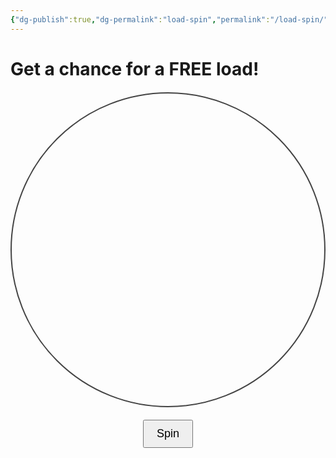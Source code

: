 ```yaml
---
{"dg-publish":true,"dg-permalink":"load-spin","permalink":"/load-spin/"}
---
```


# Get a chance for a FREE load!

<style>
  #wheelCanvas {
    border: 2px solid #444;
    border-radius: 50%;
    display: block;
    margin: 20px auto;
  }
  #spinButton {
    display: block;
    margin: 0 auto;
    padding: 10px 20px;
    font-size: 18px;
  }
  #resultText {
    text-align: center;
    font-size: 22px;
    margin-top: 20px;
  }
</style>

<canvas id="wheelCanvas" width="300" height="300"></canvas>
<button id="spinButton">Spin</button>
<div id="resultText"></div>

<script>
  const canvas = document.getElementById('wheelCanvas');
  const ctx = canvas.getContext('2d');
  const center = canvas.width / 2;
  const segments = [
    { label: 'FREE LOAD', weight: 0.007  },
    { label: 'Spin Again', weight: 9 },
    { label: '₱3 OFF', weight: 5 },
    { label: 'FREE LOAD', weight: 0.005, color: '#FF33A1' },
    { label: 'Spin Again', weight: 9 }
  ];

  let totalWeight = segments.reduce((sum, seg) => sum + seg.weight, 0);
  let startAngle = 0;
  let currentRotation = 0;
  let isSpinning = false;
  let spinStartTime = 0;
  let spinDuration = 5000; // spin duration in ms
  let spinEndAngle = 0;

  function drawWheelEqual() {
  ctx.clearRect(0, 0, canvas.width, canvas.height);
  const segmentAngle = 2 * Math.PI / segments.length;
  
  for (let i = 0; i < segments.length; i++) {
    const startAngle = i * segmentAngle;
    const endAngle = startAngle + segmentAngle;
    ctx.beginPath();
    ctx.moveTo(center, center);
    ctx.arc(center, center, center - 10, startAngle, endAngle);
    ctx.fillStyle = 'rgba(0,0,0,0)'; // single color or use transparent like 'rgba(0,0,0,0)'
    ctx.fill();
    ctx.stroke();

    // Draw text label
    ctx.save();
    ctx.translate(center, center);
    ctx.rotate(startAngle + segmentAngle / 2);
    ctx.textAlign = 'right';
    ctx.fillStyle = '#000'; // use a single color for text
    ctx.font = '18px Arial';
    ctx.fillText(segments[i].label, center - 20, 10);
    ctx.restore();
  }
}

  function weightedRandomSegment() {
    let rand = Math.random() * totalWeight;
    let cumulative = 0;
    for (let i = 0; i < segments.length; i++) {
      cumulative += segments[i].weight;
      if (rand < cumulative) {
        return i;
      }
    }
    return segments.length - 1; // fallback
  }

  function animateSpin(timestamp) {
    if (!spinStartTime) spinStartTime = timestamp;
    let elapsed = timestamp - spinStartTime;

    let progress = Math.min(elapsed / spinDuration, 1);
    // ease out cubic for slowing down effect
    let easeOutProgress = 1 - Math.pow(1 - progress, 3);
    currentRotation = easeOutProgress * spinEndAngle;

    drawWheel(currentRotation);

    if (progress < 1) {
      requestAnimationFrame(animateSpin);
    } else {
      isSpinning = false;
      showResult(currentRotation);
    }
  }

  function showResult(rotation) {
    // Normalize rotation within 0 to 2PI
    let normalized = rotation % (2 * Math.PI);
    // Find which segment rotation stopped at, counting from top (270 degrees = -PI/2)
    // so adjust by -PI/2 for pointer at top center
    normalized = (2 * Math.PI + (3 * Math.PI / 2) - normalized) % (2 * Math.PI);

    let anglePerUnit = (2 * Math.PI) / totalWeight;
    let cumulativeAngle = 0;
    for (let i = 0; i < segments.length; i++) {
      cumulativeAngle += segments[i].weight * anglePerUnit;
      if (normalized <= cumulativeAngle) {
        document.getElementById('resultText').innerText = 'You won: ' + segments[i].label;
        break;
      }
    }
  }

  document.getElementById('spinButton').addEventListener('click', () => {
    if (isSpinning) return;
    isSpinning = true;

    let winningSegmentIndex = weightedRandomSegment();

    // Calculate spin angle to land on winning segment with some random offset
    let anglePerUnit = (2 * Math.PI) / totalWeight;
    let minAngle = 0;
    for (let i = 0; i < winningSegmentIndex; i++) {
      minAngle += segments[i].weight * anglePerUnit;
    }
    let maxAngle = minAngle + segments[winningSegmentIndex].weight * anglePerUnit;

    // Spin several full rotations plus land randomly within the winning segment angle
    let fullRotations = Math.floor(Math.random() * 3) + 4; // 4-6 spins
    let randomAngleInSegment = Math.random() * (maxAngle - minAngle) + minAngle;
    spinEndAngle = fullRotations * 2 * Math.PI + randomAngleInSegment;

    spinStartTime = null;
    requestAnimationFrame(animateSpin);
  });

  // draw initially at zero rotation
  drawWheel(0);
</script>
